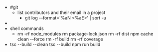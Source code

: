 - #git
	- list contributors and their email in a project
		- git log --format='%aN <%aE>' | sort -u
-
- shell commands
	- rm -rf node_modules
	  rm package-lock.json
	  rm -rf dist
	  npm cache clean --force
	  rm -rf build
	  rm -rf coverage
- tsc --build --clean
  tsc --build
  npm run build